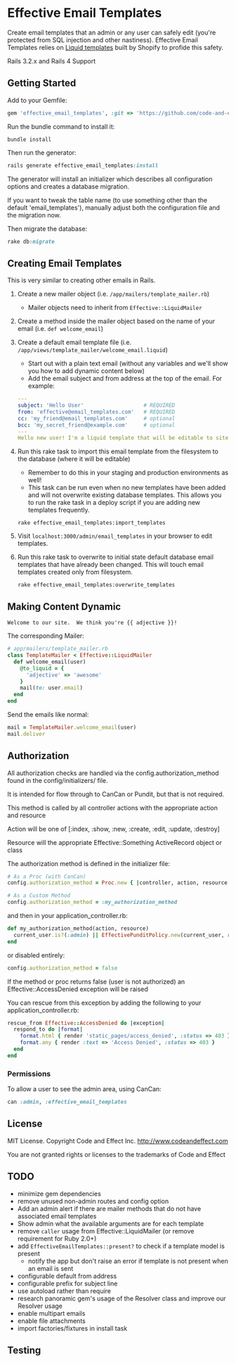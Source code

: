 
# Effective Email Templates

Create email templates that an admin or any user can safely edit (you're protected from SQL injection and other nastiness).
Effective Email Templates relies on [Liquid templates](http://liquidmarkup.org/) built by Shopify to profide this safety.

Rails 3.2.x and Rails 4 Support


## Getting Started

Add to your Gemfile:

```ruby
gem 'effective_email_templates', :git => 'https://github.com/code-and-effect/effective_email_templates'
```

Run the bundle command to install it:

```console
bundle install
```

Then run the generator:

```ruby
rails generate effective_email_templates:install
```

The generator will install an initializer which describes all configuration options and creates a database migration.

If you want to tweak the table name (to use something other than the default 'email_templates'), manually adjust both the configuration file and the migration now.

Then migrate the database:

```ruby
rake db:migrate
```


## Creating Email Templates

This is very similar to creating other emails in Rails.

1. Create a new mailer object (i.e. `/app/mailers/template_mailer.rb`)
    - Mailer objects need to inherit from `Effective::LiquidMailer`

2. Create a method inside the mailer object based on the name of your email (i.e. `def welcome_email`)

3. Create a default email template file (i.e. `/app/views/template_mailer/welcome_email.liquid`)
    - Start out with a plain text email (without any variables and we'll show you how to add dynamic content below)
    - Add the email subject and from address at the top of the email. For example:

    ```yaml
    ---
    subject: 'Hello User'                   # REQUIRED
    from: 'effective@email_templates.com'   # REQUIRED
    cc: 'my_friend@email_templates.com'     # optional
    bcc: 'my_secret_friend@example.com'     # optional
    ---
    Hello new user! I'm a liquid template that will be editable to site admins and/or users.
    ```

4. Run this rake task to import this email template from the filesystem to the database (where it will be editable)
    - Remember to do this in your staging and production environments as well!
    - This task can be run even when no new templates have been added and will not overwrite existing
      database templates.  This allows you to run the rake task in a deploy script if you are adding new
      templates frequently.

    ```console
    rake effective_email_templates:import_templates
    ```

5. Visit `localhost:3000/admin/email_templates` in your browser to edit templates.

6. Run this rake task to overwrite to initial state default database email templates that have already been changed. This will touch email templates created only from filesystem.
    ```console
    rake effective_email_templates:overwrite_templates
    ```


## Making Content Dynamic

```liquid
Welcome to our site.  We think you're {{ adjective }}!
```

The corresponding Mailer:

```ruby
# app/mailers/template_mailer.rb
class TemplateMailer < Effective::LiquidMailer
  def welcome_email(user)
    @to_liquid = {
      'adjective' => 'awesome'
    }
    mail(to: user.email)
  end
end
```

Send the emails like normal:

```ruby
mail = TemplateMailer.welcome_email(user)
mail.deliver
```


## Authorization

All authorization checks are handled via the config.authorization_method found in the config/initializers/ file.

It is intended for flow through to CanCan or Pundit, but that is not required.

This method is called by all controller actions with the appropriate action and resource

Action will be one of [:index, :show, :new, :create, :edit, :update, :destroy]

Resource will the appropriate Effective::Something ActiveRecord object or class

The authorization method is defined in the initializer file:

```ruby
# As a Proc (with CanCan)
config.authorization_method = Proc.new { |controller, action, resource| authorize!(action, resource) }
```

```ruby
# As a Custom Method
config.authorization_method = :my_authorization_method
```

and then in your application_controller.rb:

```ruby
def my_authorization_method(action, resource)
  current_user.is?(:admin) || EffectivePunditPolicy.new(current_user, resource).send('#{action}?')
end
```

or disabled entirely:

```ruby
config.authorization_method = false
```

If the method or proc returns false (user is not authorized) an Effective::AccessDenied exception will be raised

You can rescue from this exception by adding the following to your application_controller.rb:

```ruby
rescue_from Effective::AccessDenied do |exception|
  respond_to do |format|
    format.html { render 'static_pages/access_denied', :status => 403 }
    format.any { render :text => 'Access Denied', :status => 403 }
  end
end
```

### Permissions

To allow a user to see the admin area, using CanCan:

```ruby
can :admin, :effective_email_templates
```


## License

MIT License.  Copyright Code and Effect Inc. http://www.codeandeffect.com

You are not granted rights or licenses to the trademarks of Code and Effect

## TODO

- minimize gem dependencies
- remove unused non-admin routes and config option
- Add an admin alert if there are mailer methods that do not have associated email templates
- Show admin what the available arguments are for each template
- remove `caller` usage from Effective::LiquidMailer (or remove requirement for Ruby 2.0+)
- add `EffectiveEmailTemplates::present?` to check if a template model is present
  - notify the app but don't raise an error if template is not present when an email is sent
- configurable default from address
- configurable prefix for subject line
- use autoload rather than require
- research panoramic gem's usage of the Resolver class and improve our Resolver usage
- enable multipart emails
- enable file attachments
- import factories/fixtures in install task

## Testing

